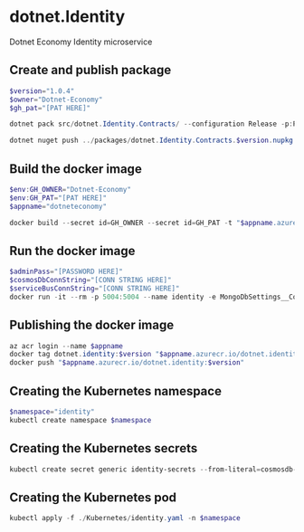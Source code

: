 # dotnet.Identity

Dotnet Economy Identity microservice

## Create and publish package

```powershell
$version="1.0.4"
$owner="Dotnet-Economy"
$gh_pat="[PAT HERE]"

dotnet pack src/dotnet.Identity.Contracts/ --configuration Release -p:PackageVersion=$version -p:RepositoryUrl=https://github.com/$owner/dotnet.Identity -o ../packages

dotnet nuget push ../packages/dotnet.Identity.Contracts.$version.nupkg --api-key $gh_pat --source "github"
```

## Build the docker image

```powershell
$env:GH_OWNER="Dotnet-Economy"
$env:GH_PAT="[PAT HERE]"
$appname="dotneteconomy"

docker build --secret id=GH_OWNER --secret id=GH_PAT -t "$appname.azurecr.io/dotnet.identity:$version" .
```

## Run the docker image

```powershell
$adminPass="[PASSWORD HERE]"
$cosmosDbConnString="[CONN STRING HERE]"
$serviceBusConnString="[CONN STRING HERE]"
docker run -it --rm -p 5004:5004 --name identity -e MongoDbSettings__ConnectionString=$cosmosDbConnString -e ServiceBusSettings__ConnectionString=$serviceBusConnString -e ServiceSettings__MessageBroker="SERVICEBUS" -e IdentitySettings__AdminUserPassword=$adminPass dotnet.identity:$version
```

## Publishing the docker image

```powershell
az acr login --name $appname
docker tag dotnet.identity:$version "$appname.azurecr.io/dotnet.identity:$version"
docker push "$appname.azurecr.io/dotnet.identity:$version"
```

## Creating the Kubernetes namespace

```powershell
$namespace="identity"
kubectl create namespace $namespace
```

## Creating the Kubernetes secrets

```powershell
kubectl create secret generic identity-secrets --from-literal=cosmosdb-connectionstring=$cosmosDbConnString --from-literal=servicebus-connectionstring=$serviceBusConnString --from-literal=admin-password=$adminPass -n $namespace
```

## Creating the Kubernetes pod

```powershell
kubectl apply -f ./Kubernetes/identity.yaml -n $namespace
```
